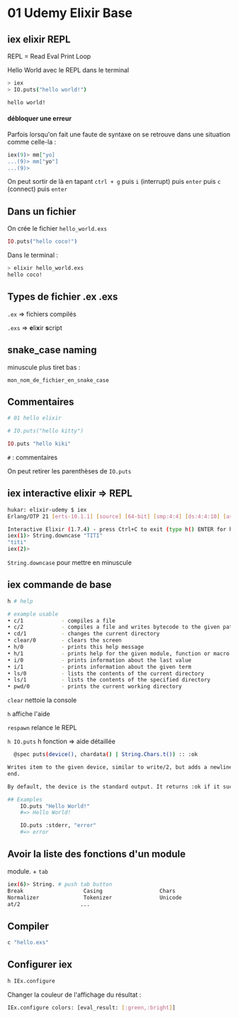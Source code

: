# 01 Udemy Elixir Base

## iex elixir REPL

REPL = Read Eval Print Loop

Hello World avec le REPL dans le terminal

```bash
> iex
> IO.puts("hello world!")
```

```bash
hello world!
```

#### débloquer une erreur

Parfois lorsqu'on fait une faute de syntaxe on se retrouve dans une situation comme celle-la :

```elixir
iex(9)> mm["yo]
...(9)> mm["yo"]
...(9)> 
```

On peut sortir de là en tapant `ctrl + g` puis `i` (interrupt) puis `enter` puis `c` (connect) puis `enter`

## Dans un fichier

On crée le fichier `hello_world.exs`

```elixir
IO.puts("hello coco!")
```

Dans le terminal :

```bash
> elixir hello_world.exs
hello coco!
```

## Types de fichier .ex .exs

`.ex` => fichiers compilés

`.exs` => **e**li**x**ir **s**cript

## snake_case naming

minuscule plus tiret bas :

`mon_nom_de_fichier_en_snake_case`

## Commentaires

```elixir
# 01 hello elixir

# IO.puts("hello kitty")

IO.puts "hello kiki"
```

`#` : commentaires

On peut retirer les parenthèses de `IO.puts`

## iex interactive elixir => REPL

```bash
hukar: elixir-udemy $ iex
Erlang/OTP 21 [erts-10.1.1] [source] [64-bit] [smp:4:4] [ds:4:4:10] [async-threads:1] [hipe] [dtrace]

Interactive Elixir (1.7.4) - press Ctrl+C to exit (type h() ENTER for help)
iex(1)> String.downcase "TITI"
"titi"
iex(2)>
```

`String.downcase` pour mettre en minuscule

## iex commande de base

```bash
h # help

# example usable
• c/1            - compiles a file
• c/2            - compiles a file and writes bytecode to the given path
• cd/1           - changes the current directory
• clear/0        - clears the screen
• h/0            - prints this help message
• h/1            - prints help for the given module, function or macro
• i/0            - prints information about the last value
• i/1            - prints information about the given term
• ls/0           - lists the contents of the current directory
• ls/1           - lists the contents of the specified directory
• pwd/0          - prints the current working directory
```

`clear` nettoie la console

`h` affiche l'aide

`respawn` relance le REPL

`h IO.puts` h fonction => aide détaillée

```bash
  @spec puts(device(), chardata() | String.Chars.t()) :: :ok

Writes item to the given device, similar to write/2, but adds a newline at the
end.

By default, the device is the standard output. It returns :ok if it succeeds.

## Examples
    IO.puts "Hello World!"
    #=> Hello World!

    IO.puts :stderr, "error"
    #=> error
```

## Avoir la liste des fonctions d'un module

module. + `tab`

```bash
iex(6)> String. # push tab button
Break                   Casing                  Chars
Normalizer              Tokenizer               Unicode
at/2                   ...
```

## Compiler

```bash
c "hello.exs"
```

## Configurer iex

```bash
h IEx.configure
```

Changer la couleur de l'affichage du résultat :

```bash
IEx.configure colors: [eval_result: [:green,:bright]]
```

